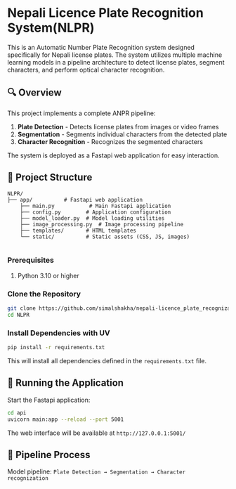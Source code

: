 #  Nepali Licence Plate Recognition System(NLPR)

This is an Automatic Number Plate Recognition  system designed specifically for Nepali license plates. The system utilizes multiple machine learning models in a pipeline architecture to detect license plates, segment characters, and perform optical character recognition.

## 🔍 Overview

This project implements a complete ANPR pipeline:

1. **Plate Detection** - Detects license plates from images or video frames
2. **Segmentation** - Segments individual characters from the detected plate
3. **Character Recognition** - Recognizes the segmented characters

The system is deployed as a Fastapi web application for easy interaction.

## 📂 Project Structure

```
NLPR/
├── app/          # Fastapi web application
    ├── main.py           # Main Fastapi application
    ├── config.py        # Application configuration
    ├── model_loader.py  # Model loading utilities
    ├── image_processing.py  # Image processing pipeline
    ├── templates/       # HTML templates
    └── static/          # Static assets (CSS, JS, images)


```



### Prerequisites

1. Python 3.10 or higher


### Clone the Repository

```bash
git clone https://github.com/simalshakha/nepali-licence_plate_recognization.git
cd NLPR
```

### Install Dependencies with UV

```bash
pip install -r requirements.txt
```

This will install all dependencies defined in the `requirements.txt` file.

## 🏃 Running the Application

Start the Fastapi application:

```bash
cd api
uvicorn main:app --reload --port 5001
```

The web interface will be available at `http://127.0.0.1:5001/`

## 🔄 Pipeline Process
Model pipeline: `Plate Detection → Segmentation → Character recognization`
